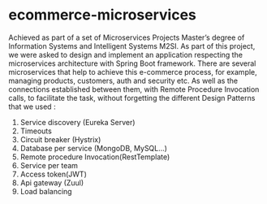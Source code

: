 # ecommerce-microservices
Achieved as part of a set of Microservices Projects Master’s degree of Information Systems and Intelligent Systems M2SI.
As part of this project, we were asked to design and implement an application respecting the microservices architecture with Spring Boot framework. 
There are several microservices that help to achieve this e-commerce process, for example, managing products, customers, auth and security etc. As well as the connections established between them, with Remote Procedure Invocation calls, to facilitate the task, without forgetting the different Design Patterns that we used : 
1. Service discovery (Eureka Server)
2. Timeouts
3. Circuit breaker (Hystrix)
4. Database per service (MongoDB, MySQL...)
5. Remote procedure Invocation(RestTemplate)
6. Service per team
7. Access token(JWT)
8. Api gateway (Zuul)
9. Load balancing
